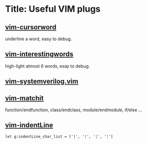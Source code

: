 # Title: Useful VIM plugs

## [vim-cursorword](https://github.com/itchyny/vim-cursorword)
underline a word, easy to debug.

## [vim-interestingwords](https://github.com/lfv89/vim-interestingwords)
high-light atmost 6 words, esay to debug.

##

## [vim-systemverilog.vim](https://github.com/vhda/verilog_systemverilog.vim)

## [vim-matchit](https://github.com/adelarsq/vim-matchit)
function/endfunction, class/endclass, module/endmodule, if/else ...


## [vim-indentLine](https://github.com/Yggdroot/indentLine)
`let g:indentLine_char_list = ['|', '¦', '┆', '┊']`


